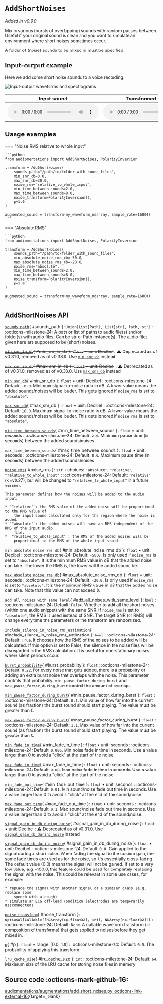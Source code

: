 # `AddShortNoises`

_Added in v0.9.0_

Mix in various (bursts of overlapping) sounds with random pauses between. Useful if your
original sound is clean and you want to simulate an environment where short noises sometimes
occur.

A folder of (noise) sounds to be mixed in must be specified.

## Input-output example

Here we add some short noise sounds to a voice recording.

![Input-output waveforms and spectrograms](AddShortNoises.webp)

| Input sound                                                                           | Transformed sound                                                                           |
|---------------------------------------------------------------------------------------|---------------------------------------------------------------------------------------------|
| <audio controls><source src="../AddShortNoises_input.flac" type="audio/flac"></audio> | <audio controls><source src="../AddShortNoises_transformed.flac" type="audio/flac"></audio> | 


## Usage examples


=== "Noise RMS relative to whole input"

    ```python
    from audiomentations import AddShortNoises, PolarityInversion

    transform = AddShortNoises(
        sounds_path="/path/to/folder_with_sound_files",
        min_snr_db=3.0,
        max_snr_db=30.0,
        noise_rms="relative_to_whole_input",
        min_time_between_sounds=2.0,
        max_time_between_sounds=8.0,
        noise_transform=PolarityInversion(),
        p=1.0
    )

    augmented_sound = transform(my_waveform_ndarray, sample_rate=16000)
    ```

=== "Absolute RMS"

    ```python
    from audiomentations import AddShortNoises, PolarityInversion

    transform = AddShortNoises(
        sounds_path="/path/to/folder_with_sound_files",
        min_absolute_noise_rms_db=-50.0,
        max_absolute_noise_rms_db=-20.0,        
        noise_rms="absolute",
        min_time_between_sounds=2.0,
        max_time_between_sounds=8.0,
        noise_transform=PolarityInversion(),
        p=1.0
    )

    augmented_sound = transform(my_waveform_ndarray, sample_rate=16000)
    ```

## AddShortNoises API

[`sounds_path`](#sounds_path){ #sounds_path }: `Union[List[Path], List[str], Path, str]`
:   :octicons-milestone-24: A path or list of paths to audio file(s) and/or folder(s)
    with audio files. Can be str or Path instance(s). The audio files given here are
    supposed to be (short) noises.

~~[`min_snr_in_db`](#min_snr_in_db){ #min_snr_in_db }: `float` • unit: Decibel~~
:   :warning: Deprecated as of v0.31.0, removed as of v0.38.0. Use [`min_snr_db`](#min_snr_db) instead

~~[`max_snr_in_db`](#max_snr_in_db){ #max_snr_in_db }: `float` • unit: Decibel~~
:   :warning: Deprecated as of v0.31.0, removed as of v0.38.0. Use [`max_snr_db`](#max_snr_db) instead

[`min_snr_db`](#min_snr_db){ #min_snr_db }: `float` • unit: Decibel
:   :octicons-milestone-24: Default: `-6.0`. Minimum signal-to-noise ratio in dB. A lower
    value means the added sounds/noises will be louder. This gets ignored if `noise_rms`
    is set to `"absolute"`.

[`max_snr_db`](#max_snr_db){ #max_snr_db }: `float` • unit: Decibel
:   :octicons-milestone-24: Default: `18.0`. Maximum signal-to-noise ratio in dB. A
    lower value means the added sounds/noises will be louder. This gets ignored if
    `noise_rms` is set to `"absolute"`.

[`min_time_between_sounds`](#min_time_between_sounds){ #min_time_between_sounds }: `float` • unit: seconds
:   :octicons-milestone-24: Default: `2.0`. Minimum pause time (in seconds) between the
    added sounds/noises

[`max_time_between_sounds`](#max_time_between_sounds){ #max_time_between_sounds }: `float` • unit: seconds
:   :octicons-milestone-24: Default: `8.0`. Maximum pause time (in seconds) between the
    added sounds/noises

[`noise_rms`](#noise_rms){ #noise_rms }: `str` • choices: `"absolute"`, `"relative"`, `"relative_to_whole_input"`
:   :octicons-milestone-24: Default: `"relative"` (<=v0.27), but will be changed to
    `"relative_to_whole_input"` in a future version.

    This parameter defines how the noises will be added to the audio input.

    * `"relative"`: the RMS value of the added noise will be proportional to the RMS value of
        the input sound calculated only for the region where the noise is added.
    * `"absolute"`: the added noises will have an RMS independent of the RMS of the input audio
        file.
    * `"relative_to_whole_input"`: the RMS of the added noises will be
        proportional to the RMS of the whole input sound.

[`min_absolute_noise_rms_db`](#min_absolute_noise_rms_db){ #min_absolute_noise_rms_db }: `float` • unit: Decibel
:   :octicons-milestone-24: Default: `-50.0`. Is only used if `noise_rms` is set to
    `"absolute"`. It is the minimum RMS value in dB that the added noise can take. The
    lower the RMS is, the lower will the added sound be.

[`max_absolute_noise_rms_db`](#max_absolute_noise_rms_db){ #max_absolute_noise_rms_db }: `float` • unit: seconds
:   :octicons-milestone-24: Default: `-20.0`. Is only used if `noise_rms` is set to
    `"absolute"`. It is the maximum RMS value in dB that the added noise can take. Note
    that this value can not exceed 0.

[`add_all_noises_with_same_level`](#add_all_noises_with_same_level){ #add_all_noises_with_same_level }: `bool`
:   :octicons-milestone-24: Default: `False`. Whether to add all the short noises
    (within one audio snippet) with the same SNR. If `noise_rms` is set to `"absolute"`,
    the RMS is used instead of SNR. The target SNR (or RMS) will change every time the
    parameters of the transform are randomized.

[`include_silence_in_noise_rms_estimation`](#include_silence_in_noise_rms_estimation){ #include_silence_in_noise_rms_estimation }: `bool`
:   :octicons-milestone-24: Default: `True`. It chooses how the RMS of
    the noises to be added will be calculated. If this option is set to False, the silence
    in the noise files will be disregarded in the RMS calculation. It is useful for
    non-stationary noises where silent periods occur.

[`burst_probability`](#burst_probability){ #burst_probability }: `float`
:   :octicons-milestone-24: Default: `0.22`. For every noise that gets added, there
    is a probability of adding an extra burst noise that overlaps with the noise. This
    parameter controls that probability. `min_pause_factor_during_burst` and
    `max_pause_factor_during_burst` control the amount of overlap.

[`min_pause_factor_during_burst`](#min_pause_factor_during_burst){ #min_pause_factor_during_burst }: `float`
:   :octicons-milestone-24: Default: `0.1`. Min value of how far into the current sound (as
    fraction) the burst sound should start playing. The value must be greater than 0.

[`max_pause_factor_during_burst`](#max_pause_factor_during_burst){ #max_pause_factor_during_burst }: `float`
:   :octicons-milestone-24: Default: `1.1`. Max value of how far into the current sound (as
    fraction) the burst sound should start playing. The value must be greater than 0.

[`min_fade_in_time`](#min_fade_in_time){ #min_fade_in_time }: `float` • unit: seconds
:   :octicons-milestone-24: Default: `0.005`. Min noise fade in time in seconds. Use a
    value larger than 0 to avoid a "click" at the start of the noise.

[`max_fade_in_time`](#max_fade_in_time){ #max_fade_in_time }: `float` • unit: seconds
:   :octicons-milestone-24: Default: `0.08`. Max noise fade in time in seconds. Use a
    value larger than 0 to avoid a "click" at the start of the noise.

[`min_fade_out_time`](#min_fade_out_time){ #min_fade_out_time }: `float` • unit: seconds
:   :octicons-milestone-24: Default: `0.01`. Min sound/noise fade out time in seconds.
    Use a value larger than 0 to avoid a "click" at the end of the sound/noise.

[`max_fade_out_time`](#max_fade_out_time){ #max_fade_out_time }: `float` • unit: seconds
:   :octicons-milestone-24: Default: `0.1`. Max sound/noise fade out time in seconds.
    Use a value larger than 0 to avoid a "click" at the end of the sound/noise.

[`signal_gain_in_db_during_noise`](#signal_gain_in_db_during_noise){ #signal_gain_in_db_during_noise }: `float` • unit: Decibel
:   :warning: Deprecated as of v0.31.0. Use [`signal_gain_db_during_noise`](#signal_gain_db_during_noise) instead

[`signal_gain_db_during_noise`](#signal_gain_db_during_noise){ #signal_gain_in_db_during_noise }: `float` • unit: Decibel
:   :octicons-milestone-24: Default: `0.0`. Gain applied to the signal during a short noise.
    When fading the signal to the custom gain, the same fade times are used as
    for the noise, so it's essentially cross-fading. The default value (0.0) means
    the signal will not be gained. If set to a very low value, e.g. -100.0, this
    feature could be used for completely replacing the signal with the noise.
    This could be relevant in some use cases, for example:

    * replace the signal with another signal of a similar class (e.g. replace some
        speech with a cough)
    * simulate an ECG off-lead condition (electrodes are temporarily disconnected)

[`noise_transform`](#noise_transform){ #noise_transform }: `Optional[Callable[[NDArray[np.float32], int], NDArray[np.float32]]]`
:   :octicons-milestone-24: Default: `None`. A callable waveform transform (or
    composition of transforms) that gets applied to noises before they get mixed in.

[`p`](#p){ #p }: `float` • range: [0.0, 1.0]
:   :octicons-milestone-24: Default: `0.5`. The probability of applying this transform.

[`lru_cache_size`](#lru_cache_size){ #lru_cache_size }: `int`
:   :octicons-milestone-24: Default: `64`. Maximum size of the LRU cache for storing
    noise files in memory

## Source code :octicons-mark-github-16:

[audiomentations/augmentations/add_short_noises.py :octicons-link-external-16:](https://github.com/iver56/audiomentations/blob/main/audiomentations/augmentations/add_short_noises.py){target=_blank}
